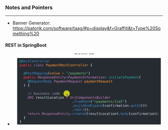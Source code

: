 ### Notes and Pointers

<hr />

* Banner Generator: https://patorjk.com/software/taag/#p=display&f=Graffiti&t=Type%20Something%20

#### REST in SpringBoot
* ![img.png](img.png)

